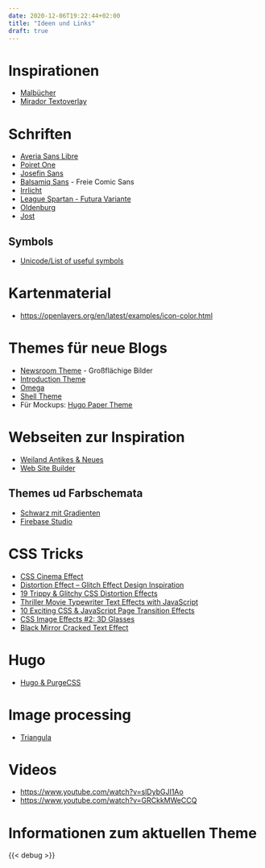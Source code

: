 ```yaml
---
date: 2020-12-06T19:22:44+02:00
title: "Ideen und Links"
draft: true
---
```


# Inspirationen

* [Malbücher](https://digitalaladore.wordpress.com/2016/03/17/reflecting-on-colorourcollections/)
* [Mirador Textoverlay](https://github.com/dbmdz/mirador-textoverlay)

# Schriften

* [Averia Sans Libre](https://fonts.google.com/specimen/Averia+Sans+Libre)
* [Poiret One](https://fonts.google.com/specimen/Poiret+One)
* [Josefin Sans](https://fonts.google.com/specimen/Josefin+Sans)
* [Balsamiq Sans](https://fonts.google.com/specimen/Balsamiq+Sans) - Freie Comic Sans
* [Irrlicht](https://web.archive.org/web/20170627014250/http://www.myfonts.de/2015/03/irrlicht/)
* [League Spartan - Futura Variante](https://www.theleagueofmoveabletype.com/league-spartan)
* [Oldenburg](https://fonts.google.com/specimen/Oldenburg?query=oldenburg)
* [Jost](https://fonts.google.com/specimen/Jost)

## Symbols
* [Unicode/List of useful symbols](https://en.wikibooks.org/wiki/Unicode/List_of_useful_symbols)

# Kartenmaterial
* https://openlayers.org/en/latest/examples/icon-color.html

# Themes für neue Blogs
* [Newsroom Theme](https://themes.gohugo.io/newsroom/) - Großflächige Bilder
* [Introduction Theme](https://themes.gohugo.io/hugo-theme-introduction/)
* [Omega](https://themes.gohugo.io/omega-hugo-theme/)
* [Shell Theme](https://github.com/Yukuro/hugo-theme-shell)
* Für Mockups: [Hugo Paper Theme](https://github.com/zwbetz-gh/papercss-hugo-theme/tree/master/static/css)

# Webseiten zur Inspiration

* [Weiland Antikes & Neues](https://www.weiland-antiquitaeten.de/unser-sortiment/alte-modezeitschriften-50er/)
* [Web Site Builder](https://grapesjs.com/)

## Themes ud Farbschemata

* [Schwarz mit Gradienten](https://aidemos.meta.com/)
* [Firebase Studio](https://firebase.studio/)

# CSS Tricks
* [CSS Cinema Effect](https://codepen.io/bullerb/pen/BzKzvK)
* [Distortion Effect – Glitch Effect Design Inspiration](https://codemyui.com/tag/distortion-effect/)
* [19 Trippy & Glitchy CSS Distortion Effects](https://1stwebdesigner.com/trippy-css-distortion-effects/)
* [Thriller Movie Typewriter Text Effects with JavaScript](http://thenewcode.com/1153/Thriller-Movie-Typewriter-Text-Effects-with-JavaScript)
* [10 Exciting CSS & JavaScript Page Transition Effects](https://speckyboy.com/page-transition-effects/)
* [CSS Image Effects #2: 3D Glasses](https://una.im/3d-effect/)
* [Black Mirror Cracked Text Effect](https://codepen.io/GeorgePark/pen/jeBbGN)

# Hugo
* [Hugo & PurgeCSS](https://discourse.gohugo.io/t/how-i-can-implement-purgecss-uncss-or-purifycss-in-hugo/24446)

# Image processing
* [Triangula](https://github.com/RH12503/triangula)

# Videos

* https://www.youtube.com/watch?v=slDybGJI1Ao
* https://www.youtube.com/watch?v=GRCkkMWeCCQ

# Informationen zum aktuellen Theme

{{< debug >}}
